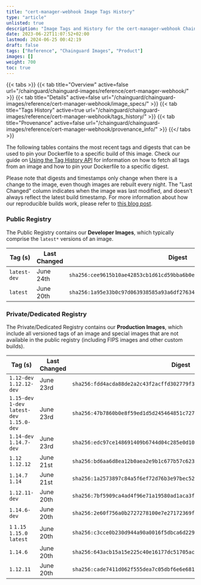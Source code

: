 ```yaml
---
title: "cert-manager-webhook Image Tags History"
type: "article"
unlisted: true
description: "Image Tags and History for the cert-manager-webhook Chainguard Image"
date: 2023-06-22T11:07:52+02:00
lastmod: 2024-06-25 00:42:19
draft: false
tags: ["Reference", "Chainguard Images", "Product"]
images: []
weight: 700
toc: true
---
```


{{< tabs >}}
{{< tab title="Overview" active=false url="/chainguard/chainguard-images/reference/cert-manager-webhook/" >}}
{{< tab title="Details" active=false url="/chainguard/chainguard-images/reference/cert-manager-webhook/image_specs/" >}}
{{< tab title="Tags History" active=true url="/chainguard/chainguard-images/reference/cert-manager-webhook/tags_history/" >}}
{{< tab title="Provenance" active=false url="/chainguard/chainguard-images/reference/cert-manager-webhook/provenance_info/" >}}
{{</ tabs >}}

The following tables contains the most recent tags and digests that can be used to pin your Dockerfile to a specific build of this image. Check our guide on [Using the Tag History API](/chainguard/chainguard-images/using-the-tag-history-api/) for information on how to fetch all tags from an image and how to pin your Dockerfile to a specific digest.

Please note that digests and timestamps only change when there is a change to the image, even though images are rebuilt every night. The "Last Changed" column indicates when the image was last modified, and doesn't always reflect the latest build timestamp. For more information about how our reproducible builds work, please refer to [this blog post](https://www.chainguard.dev/unchained/reproducing-chainguards-reproducible-image-builds).

### Public Registry
The Public Registry contains our **Developer Images**, which typically comprise the `latest*` versions of an image.

| Tag (s)       | Last Changed | Digest                                                                    |
|---------------|--------------|---------------------------------------------------------------------------|
|  `latest-dev` | June 24th    | `sha256:cee9615b10ae42853cb1d61cd59bba6b0ef467910145b43a3b937a8b911c106c` |
|  `latest`     | June 20th    | `sha256:1a95e33b0c97d063938585a93a6df276342254a65ae84d150c5cbab50b8a02cd` |


### Private/Dedicated Registry
The Private/Dedicated Registry contains our **Production Images**, which include all versioned tags of an image and special images that are not available in the public registry (including FIPS images and other custom builds).

| Tag (s)                                       | Last Changed | Digest                                                                    |
|-----------------------------------------------|--------------|---------------------------------------------------------------------------|
|  `1.12-dev` `1.12.12-dev`                     | June 23rd    | `sha256:fdd4acda88de2a2c43f2acffd302779f30be309c1e1f47214c47b95bf51290b6` |
|  `1.15-dev` `1-dev` `latest-dev` `1.15.0-dev` | June 23rd    | `sha256:47b7860b0e8f59ed1d5d245464851c727b56030dd2a7868b39e53b670428ea63` |
|  `1.14-dev` `1.14.7-dev`                      | June 23rd    | `sha256:edc97ce148691409b6744d04c285e0d100b8fcac3477aacdf3deda1a5fd03d37` |
|  `1.12` `1.12.12`                             | June 21st    | `sha256:bd6aa6d8ea12b0aea2e9b1c677b57c623c40e3821e6eb4a9a5f306deba377224` |
|  `1.14.7` `1.14`                              | June 21st    | `sha256:1a2573897c84a5f6ef72d76b3e97bec52553b35d26d641ad642575f00f60c840` |
|  `1.12.11-dev`                                | June 20th    | `sha256:7bf5909ca4ad4f96e71a19580ad1aca3f536c9daa8fbc498c63946461ee94288` |
|  `1.14.6-dev`                                 | June 20th    | `sha256:2e60f756a0b2727278100e7e27172369ff33e8232bd57a9a18b41859d5702c03` |
|  `1` `1.15` `1.15.0` `latest`                 | June 20th    | `sha256:c3cce0b230d944a90a0016f5dbca6d229685356e1ad75cfa95985bbc792a50ab` |
|  `1.14.6`                                     | June 20th    | `sha256:643acb15a15e225c40e16177dc51705ac46a99640b12d3bae093c1508f8e4ccd` |
|  `1.12.11`                                    | June 20th    | `sha256:cade7411d062f555dea7c05dbf6e6e6811fb16ac8c9ba28ef539e195b6e197d2` |

